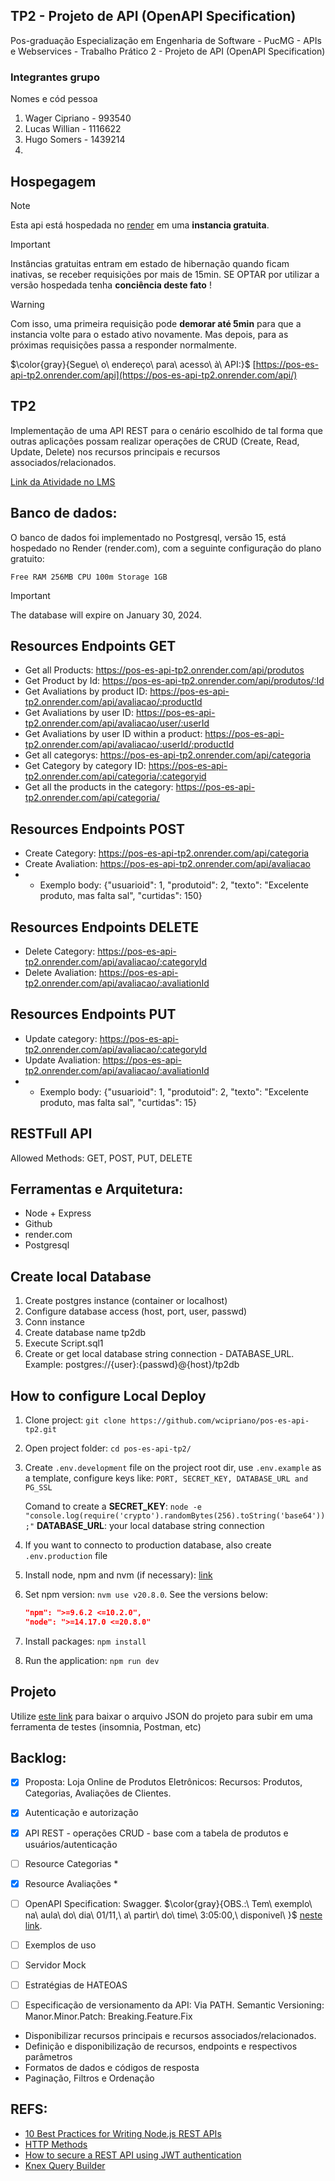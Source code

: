 ## TP2 - Projeto de API (OpenAPI Specification)

Pos-graduação Especialização em Engenharia de Software - PucMG - APIs e Webservices - Trabalho Prático 2 - Projeto de API (OpenAPI Specification)

### Integrantes grupo

Nomes e cód pessoa

1. Wager Cipriano - 993540
2. Lucas Willian - 1116622
3. Hugo Somers - 1439214
4.

## Hospegagem

> [!NOTE]
> Esta api está hospedada no [render](https://render.com/) em uma <b>instancia gratuita</b>.

> [!IMPORTANT]
> Instâncias gratuitas entram em estado de hibernação quando ficam inativas, se receber requisições por mais de 15min.
> SE OPTAR por utilizar a versão hospedada tenha **conciência deste fato** !

> [!WARNING]
> Com isso, uma primeira requisição pode **demorar até 5min** para que a instancia volte para o estado ativo novamente.
> Mas depois, para as próximas requisições passa a responder normalmente.

$\color{gray}{Segue\ o\ endereço\ para\ acesso\ à\ API:}$
[https://pos-es-api-tp2.onrender.com/api](https://pos-es-api-tp2.onrender.com/api/)

## TP2

Implementação de uma API REST para o cenário escolhido de tal forma que outras aplicações possam realizar operações de CRUD (Create, Read, Update, Delete) nos recursos principais e recursos associados/relacionados.

[Link da Atividade no LMS](https://pucminas.instructure.com/courses/152486/assignments/801993?module_item_id=3681959)

## Banco de dados:

O banco de dados foi implementado no Postgresql, versão 15, está hospedado no Render (render.com), com a seguinte configuração do plano gratuito:

`Free RAM 256MB CPU 100m Storage 1GB`

> [!IMPORTANT]
> The database will expire on January 30, 2024.

## Resources Endpoints GET

- Get all Products: https://pos-es-api-tp2.onrender.com/api/produtos
- Get Product by Id: https://pos-es-api-tp2.onrender.com/api/produtos/:Id
- Get Avaliations by product ID: https://pos-es-api-tp2.onrender.com/api/avaliacao/:productId
- Get Avaliations by user ID: https://pos-es-api-tp2.onrender.com/api/avaliacao/user/:userId
- Get Avaliations by user ID within a product: https://pos-es-api-tp2.onrender.com/api/avaliacao/:userId/:productId
- Get all categorys: https://pos-es-api-tp2.onrender.com/api/categoria
- Get Category by category ID: https://pos-es-api-tp2.onrender.com/api/categoria/:categoryid
- Get all the products in the category: https://pos-es-api-tp2.onrender.com/api/categoria/

## Resources Endpoints POST

- Create Category: https://pos-es-api-tp2.onrender.com/api/categoria
- Create Avaliation: https://pos-es-api-tp2.onrender.com/api/avaliacao
- - Exemplo body: {"usuarioid": 1, "produtoid": 2, "texto": "Excelente produto, mas falta sal", "curtidas": 150}

## Resources Endpoints DELETE

- Delete Category: https://pos-es-api-tp2.onrender.com/api/avaliacao/:categoryId
- Delete Avaliation: https://pos-es-api-tp2.onrender.com/api/avaliacao/:avaliationId

## Resources Endpoints PUT

- Update category: https://pos-es-api-tp2.onrender.com/api/avaliacao/:categoryId
- Update Avaliation: https://pos-es-api-tp2.onrender.com/api/avaliacao/:avaliationId
- - Exemplo body: {"usuarioid": 1, "produtoid": 2, "texto": "Excelente produto, mas falta sal", "curtidas": 15}

## RESTFull API

Allowed Methods: GET, POST, PUT, DELETE

## Ferramentas e Arquitetura:

- Node + Express
- Github
- render.com
- Postgresql

## Create local Database

1. Create postgres instance (container or localhost)
1. Configure database access (host, port, user, passwd)
1. Conn instance
1. Create database name tp2db
1. Execute Script.sql1
1. Create or get local database string connection -
   DATABASE_URL. Example: postgres://{user}:{passwd}@{host}/tp2db

## How to configure Local Deploy

1. Clone project:
   `git clone https://github.com/wcipriano/pos-es-api-tp2.git`
1. Open project folder:
   `cd pos-es-api-tp2/`
1. Create `.env.development` file on the project root dir, use `.env.example` as a template, configure keys like: `PORT, SECRET_KEY, DATABASE_URL and PG_SSL`

   Comand to create a **SECRET_KEY**: `node -e "console.log(require('crypto').randomBytes(256).toString('base64'));"`
   **DATABASE_URL**: your local database string connection

1. If you want to connecto to production database, also create `.env.production` file

1. Install node, npm and nvm (if necessary): [link](https://medium.com/@iam_vinojan/how-to-install-node-js-and-npm-using-node-version-manager-nvm-143165b16ce1)
1. Set npm version: `nvm use v20.8.0`. See the versions below:

   ```json
   "npm": ">=9.6.2 <=10.2.0",
   "node": ">=14.17.0 <=20.8.0"
   ```

1. Install packages: `npm install`
1. Run the application: `npm run dev`

## Projeto

Utilize [este link](./test/Insomnia_rest_client.json) para baixar o arquivo JSON do projeto para subir em uma ferramenta de testes (insomnia, Postman, etc)

## Backlog:

- [x] Proposta:
      Loja Online de Produtos Eletrônicos: Recursos: Produtos, Categorias, Avaliações de Clientes.
- [x] Autenticação e autorização
- [x] API REST - operações CRUD - base com a tabela de produtos e usuários/autenticação
- [ ] Resource Categorias \*
- [x] Resource Avaliações \*

- [ ] OpenAPI Specification: Swagger.
      $\color{gray}{OBS.:\ Tem\ exemplo\ na\ aula\ do\ dia\ 01/11,\ a\ partir\ do\ time\ 3:05:00,\ disponivel\ }$ [neste link](https://bit.ly/3QHrPO3).
- [ ] Exemplos de uso
- [ ] Servidor Mock

- [ ] Estratégias de HATEOAS

- [ ] Especificação de versionamento da API: Via PATH. Semantic Versioning: Manor.Minor.Patch: Breaking.Feature.Fix

* Disponibilizar recursos principais e recursos associados/relacionados.
* Definição e disponibilização de recursos, endpoints e respectivos parâmetros
* Formatos de dados e códigos de resposta
* Paginação, Filtros e Ordenação

## REFS:

- [10 Best Practices for Writing Node.js REST APIs](https://blog.risingstack.com/10-best-practices-for-writing-node-js-rest-apis#7useconditionalrequests)
- [HTTP Methods](https://restfulapi.net/http-methods/)
- [How to secure a REST API using JWT authentication](https://blog.logrocket.com/secure-rest-api-jwt-authentication/)
- [Knex Query Builder](https://knexjs.org/guide/query-builder.html)
